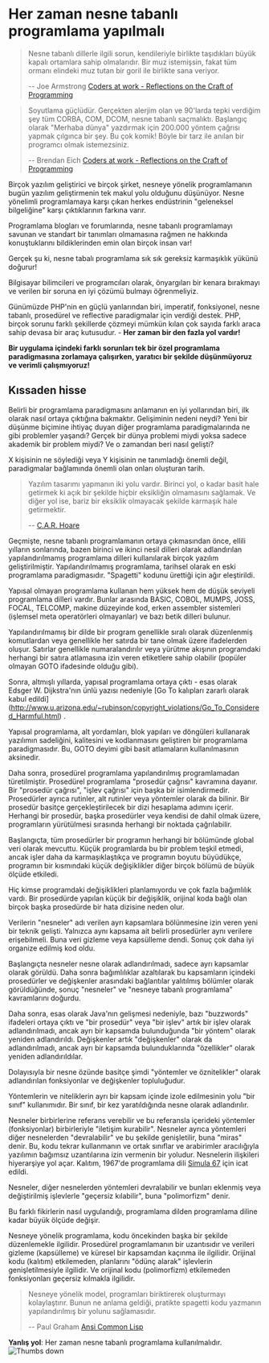 # Her zaman nesne tabanlı programlama yapılmalı #

> Nesne tabanlı dillerle ilgili sorun, kendileriyle birlikte taşıdıkları büyük kapalı ortamlara sahip olmalarıdır. Bir muz istemişsin, fakat tüm ormanı elindeki muz tutan bir goril ile birlikte sana veriyor.
>
> -- Joe Armstrong [Coders at work - Reflections on the Craft of Programming](http://codersatwork.com/)

> Soyutlama güçlüdür. Gerçekten alerjim olan ve 90'larda tepki verdiğim şey tüm CORBA, COM, DCOM, nesne tabanlı saçmalıktı. Başlangıç olarak "Merhaba dünya" yazdırmak için 200.000 yöntem çağrısı yapmak çılgınca bir şey. Bu çok komik! Böyle bir tarz ile anılan bir programcı olmak istemezsiniz.
>
> -- Brendan Eich  [Coders at work - Reflections on the Craft of Programming](http://codersatwork.com/)

Birçok yazılım geliştirici ve birçok şirket, nesneye yönelik programlamanın bugün yazılım geliştirmenin tek makul yolu olduğunu düşünüyor. Nesne yönelimli programlamaya karşı çıkan herkes endüstrinin "geleneksel bilgeliğine" karşı çıktıklarının farkına varır.

Programlama blogları ve forumlarında, nesne tabanlı programlamayı savunan ve standart bir tanımları olmamasına rağmen ne hakkında konuştuklarını bildiklerinden emin olan birçok insan var!

Gerçek şu ki, nesne tabalı programlama sık sık gereksiz karmaşıklık yükünü doğurur!

Bilgisayar bilimcileri ve programcıları olarak, önyargıları bir kenara bırakmayı ve verilen bir soruna en iyi çözümü bulmayı öğrenmeliyiz.

Günümüzde PHP'nin en güçlü yanlarından biri, imperatif, fonksiyonel, nesne tabanlı, prosedürel ve reflective paradigmalar için verdiği destek. PHP, birçok sorunu farklı şekillerde çözmeyi mümkün kılan çok sayıda farklı araca sahip devasa bir araç kutusudur. - **Her zaman bir den fazla yol vardır!**

**Bir uygulama içindeki farklı sorunları tek bir özel programlama paradigmasına zorlamaya çalışırken, yaratıcı bir şekilde düşünmüyoruz ve verimli çalışmıyoruz!**

## Kıssaden hisse ##

Belirli bir programlama paradigmasını anlamanın en iyi yollarından biri, ilk olarak nasıl ortaya çıktığına bakmaktır. Gelişiminin nedeni neydi? Yeni bir düşünme biçimine ihtiyaç duyan diğer programlama paradigmalarında ne gibi problemler yaşandı? Gerçek bir dünya problemi miydi yoksa sadece akademik bir problem miydi? Ve o zamandan beri nasıl gelişti?

X kişisinin ne söylediği veya Y kişisinin ne tanımladığı önemli değil, paradigmalar bağlamında önemli olan onları oluşturan tarih.

> Yazılım tasarımı yapmanın iki yolu vardır. Birinci yol, o kadar basit hale getirmek ki açık bir şekilde hiçbir eksikliğin olmamasını sağlamak. Ve diğer yol ise, bariz bir eksiklik olmayacak şekilde karmaşık hale getirmektir.
>
> -- [C.A.R. Hoare](https://en.wikiquote.org/wiki/C._A._R._Hoare)

Geçmişte, nesne tabanlı programlamanın ortaya çıkmasından önce, ellili yılların sonlarında, bazen birinci ve ikinci nesil dilleri olarak adlandırılan yapılandırılmamış programlama dilleri kullanılarak birçok yazılım geliştirilmiştir. Yapılandırılmamış programlama, tarihsel olarak en eski programlama paradigmasıdır. "Spagetti" kodunu ürettiği için ağır eleştirildi.

Yapısal olmayan programlama kullanan hem yüksek hem de düşük seviyeli programlama dilleri vardır. Bunlar arasında BASIC, COBOL, MUMPS, JOSS, FOCAL, TELCOMP, makine düzeyinde kod, erken assembler sistemleri (işlemsel meta operatörleri olmayanlar) ve bazı betik dilleri bulunur.

Yapılandırılmamış bir dilde bir program genellikle sıralı olarak düzenlenmiş komutlardan veya genellikle her satırda bir tane olmak üzere ifadelerden oluşur. Satırlar genellikle numaralandırılır veya yürütme akışının programdaki herhangi bir satıra atlamasına izin veren etiketlere sahip olabilir (popüler olmayan GOTO ifadesinde olduğu gibi).

Sonra, altmışlı yıllarda, yapısal programlama ortaya çıktı - esas olarak Edsger W. Dijkstra'nın ünlü yazısı nedeniyle [Go To kalıpları zararlı olarak kabul edildi] (http://www.u.arizona.edu/~rubinson/copyright_violations/Go_To_Considered_Harmful.html) .

Yapısal programlama, alt yordamları, blok yapıları ve döngüleri kullanarak yazılımın sadeliğini, kalitesini ve kodlanmasını geliştiren bir programlama paradigmasıdır. Bu, GOTO deyimi gibi basit atlamaların kullanılmasının aksinedir.

Daha sonra, prosedürel programlama yapılandırılmış programlamadan türetilmiştir. Prosedürel programlama "prosedür çağrısı" kavramına dayanır. Bir "prosedür çağrısı", "işlev çağrısı" için başka bir isimlendirmedir. Prosedürler ayrıca rutinler, alt rutinler veya yöntemler olarak da bilinir. Bir prosedür basitçe gerçekleştirilecek bir dizi hesaplama adımını içerir. Herhangi bir prosedür, başka prosedürler veya kendisi de dahil olmak üzere, programların yürütülmesi sırasında herhangi bir noktada çağrılabilir.

Başlangıçta, tüm prosedürler bir programın herhangi bir bölümünde global veri olarak mevcuttu. Küçük programlarda bu bir problem teşkil etmedi, ancak işler daha da karmaşıklaştıkça ve programın boyutu büyüdükçe, programın bir kısmındaki küçük değişiklikler diğer birçok bölümü de büyük ölçüde etkiledi.

Hiç kimse programdaki değişiklikleri planlamıyordu ve çok fazla bağımlılık vardı. Bir prosedürde yapılan küçük bir değişiklik, orijinal koda bağlı olan birçok başka prosedürde bir hata dizisine neden olur.

Verilerin "nesneler" adı verilen ayrı kapsamlara bölünmesine izin veren yeni bir teknik gelişti. Yalnızca aynı kapsama ait belirli prosedürler aynı verilere erişebilmeli. Buna veri gizleme veya kapsülleme dendi. Sonuç çok daha iyi organize edilmiş kod oldu.

Başlangıçta nesneler nesne olarak adlandırılmadı, sadece ayrı kapsamlar olarak görüldü. Daha sonra bağımlılıklar azaltılarak bu kapsamların içindeki prosedürler ve değişkenler arasındaki bağlantılar yalıtılmış bölümler olarak görüldüğünde, sonuç "nesneler" ve "nesneye tabanlı programlama" kavramlarını doğurdu.

Daha sonra, esas olarak Java'nın gelişmesi nedeniyle, bazı "buzzwords" ifadeleri ortaya çıktı ve "bir prosedür" veya "bir işlev" artık bir işlev olarak adlandırılmadı, ancak ayrı bir kapsamda bulunduğunda "bir yöntem" olarak yeniden adlandırıldı. Değişkenler artık "değişkenler" olarak da adlandırılmadı, ancak ayrı bir kapsamda bulunduklarında "özellikler" olarak yeniden adlandırıldılar.

Dolayısıyla bir nesne özünde basitçe şimdi "yöntemler ve öznitelikler" olarak adlandırılan fonksiyonlar ve değişkenler topluluğudur.

Yöntemlerin ve niteliklerin ayrı bir kapsam içinde izole edilmesinin yolu "bir sınıf" kullanımıdır. Bir sınıf, bir kez yaratıldığında nesne olarak adlandırılır.

Nesneler birbirlerine referans verebilir ve bu referansla içerideki yöntemler (fonksiyonlar) birbirleriyle "iletişim kurabilir". Nesneler ayrıca yöntemleri diğer nesnelerden "devralabilir" ve bu şekilde genişletilir, buna "miras" denir. Bu, kodu tekrar kullanmanın ve ortak sınıflar ve arabirimler aracılığıyla yazılımın bağımsız uzantılarına izin vermenin bir yoludur. Nesnelerin ilişkileri hiyerarşiye yol açar. Kalıtım, 1967'de programlama dili [Simula 67](http://en.wikipedia.org/wiki/Simula) için icat edildi.

Nesneler, diğer nesnelerden yöntemleri devralabilir ve bunları eklenmiş veya değiştirilmiş işlevlerle "geçersiz kılabilir", buna "polimorfizm" denir.

Bu farklı fikirlerin nasıl uygulandığı, programlama dilden programlama diline kadar büyük ölçüde değişir.

Nesneye yönelik programlama, kodu öncekinden başka bir şekilde düzenlemekle ilgilidir. Prosedürel programlamanın bir uzantısıdır ve verileri gizleme (kapsülleme) ve küresel bir kapsamdan kaçınma ile ilgilidir. Orijinal kodu (kalıtım) etkilemeden, planlarını "ödünç alarak" işlevlerin genişletilmesiyle ilgilidir. Ve orijinal kodu (polimorfizm) etkilemeden fonksiyonları geçersiz kılmakla ilgilidir.

> Nesneye yönelik model, programları biriktirerek oluşturmayı kolaylaştırır. Bunun ne anlama geldiği, pratikte spagetti kodu yazmanın yapılandırılmış bir yolunu sağlamasıdır.
>
> -- Paul Graham [Ansi Common Lisp](https://openlibrary.org/works/OL7944696W/ANSI_Common_Lisp)

**Yanlış yol**: Her zaman nesne tabanlı programlama kullanılmalıdır. ![Thumbs down](/img/thumbs-down.png)

